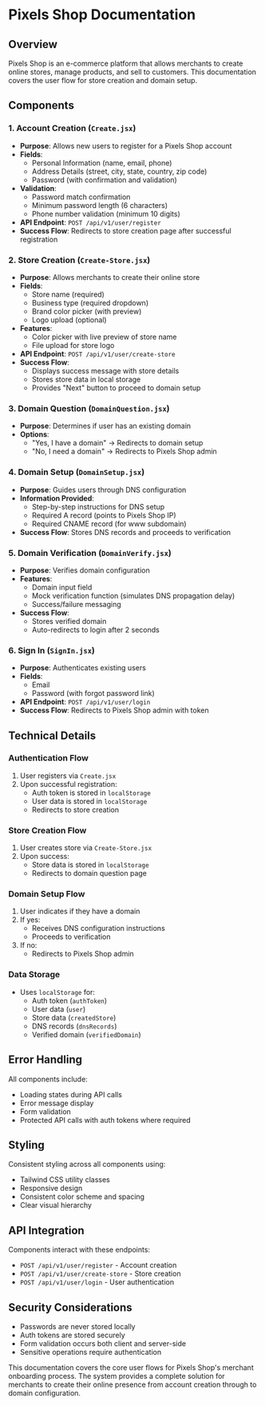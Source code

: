 # Pixels Shop Documentation

## Overview

Pixels Shop is an e-commerce platform that allows merchants to create online stores, manage products, and sell to customers. This documentation covers the user flow for store creation and domain setup.

## Components

### 1. Account Creation (`Create.jsx`)
- **Purpose**: Allows new users to register for a Pixels Shop account
- **Fields**:
  - Personal Information (name, email, phone)
  - Address Details (street, city, state, country, zip code)
  - Password (with confirmation and validation)
- **Validation**:
  - Password match confirmation
  - Minimum password length (6 characters)
  - Phone number validation (minimum 10 digits)
- **API Endpoint**: `POST /api/v1/user/register`
- **Success Flow**: Redirects to store creation page after successful registration

### 2. Store Creation (`Create-Store.jsx`)
- **Purpose**: Allows merchants to create their online store
- **Fields**:
  - Store name (required)
  - Business type (required dropdown)
  - Brand color picker (with preview)
  - Logo upload (optional)
- **Features**:
  - Color picker with live preview of store name
  - File upload for store logo
- **API Endpoint**: `POST /api/v1/user/create-store`
- **Success Flow**:
  - Displays success message with store details
  - Stores store data in local storage
  - Provides "Next" button to proceed to domain setup

### 3. Domain Question (`DomainQuestion.jsx`)
- **Purpose**: Determines if user has an existing domain
- **Options**:
  - "Yes, I have a domain" → Redirects to domain setup
  - "No, I need a domain" → Redirects to Pixels Shop admin

### 4. Domain Setup (`DomainSetup.jsx`)
- **Purpose**: Guides users through DNS configuration
- **Information Provided**:
  - Step-by-step instructions for DNS setup
  - Required A record (points to Pixels Shop IP)
  - Required CNAME record (for www subdomain)
- **Success Flow**: Stores DNS records and proceeds to verification

### 5. Domain Verification (`DomainVerify.jsx`)
- **Purpose**: Verifies domain configuration
- **Features**:
  - Domain input field
  - Mock verification function (simulates DNS propagation delay)
  - Success/failure messaging
- **Success Flow**:
  - Stores verified domain
  - Auto-redirects to login after 2 seconds

### 6. Sign In (`SignIn.jsx`)
- **Purpose**: Authenticates existing users
- **Fields**:
  - Email
  - Password (with forgot password link)
- **API Endpoint**: `POST /api/v1/user/login`
- **Success Flow**: Redirects to Pixels Shop admin with token

## Technical Details

### Authentication Flow
1. User registers via `Create.jsx`
2. Upon successful registration:
   - Auth token is stored in `localStorage`
   - User data is stored in `localStorage`
   - Redirects to store creation

### Store Creation Flow
1. User creates store via `Create-Store.jsx`
2. Upon success:
   - Store data is stored in `localStorage`
   - Redirects to domain question page

### Domain Setup Flow
1. User indicates if they have a domain
2. If yes:
   - Receives DNS configuration instructions
   - Proceeds to verification
3. If no:
   - Redirects to Pixels Shop admin

### Data Storage
- Uses `localStorage` for:
  - Auth token (`authToken`)
  - User data (`user`)
  - Store data (`createdStore`)
  - DNS records (`dnsRecords`)
  - Verified domain (`verifiedDomain`)

## Error Handling
All components include:
- Loading states during API calls
- Error message display
- Form validation
- Protected API calls with auth tokens where required

## Styling
Consistent styling across all components using:
- Tailwind CSS utility classes
- Responsive design
- Consistent color scheme and spacing
- Clear visual hierarchy

## API Integration
Components interact with these endpoints:
- `POST /api/v1/user/register` - Account creation
- `POST /api/v1/user/create-store` - Store creation
- `POST /api/v1/user/login` - User authentication

## Security Considerations
- Passwords are never stored locally
- Auth tokens are stored securely
- Form validation occurs both client and server-side
- Sensitive operations require authentication

This documentation covers the core user flows for Pixels Shop's merchant onboarding process. The system provides a complete solution for merchants to create their online presence from account creation through to domain configuration.